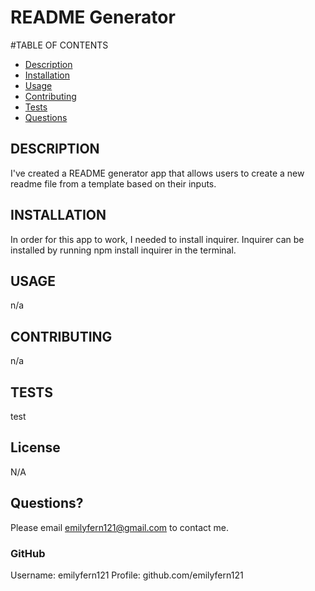 # README Generator

#TABLE OF CONTENTS
* [Description](#description)
* [Installation](#installation)
* [Usage](#usage)
* [Contributing](#contribution)
* [Tests](#test)
* [Questions](#email)

## DESCRIPTION 
I've created a README generator app that allows users to create a new readme file from a template based on their inputs.
## INSTALLATION 
In order for this app to work, I needed to install inquirer. Inquirer can be installed by running npm install inquirer in the terminal.
## USAGE
n/a
## CONTRIBUTING
n/a
## TESTS
test
## License
N/A
## Questions?
Please email emilyfern121@gmail.com to contact me.
### GitHub 
Username: emilyfern121
Profile: github.com/emilyfern121